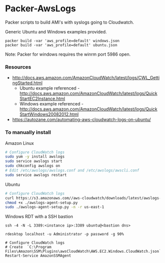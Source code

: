 # Packer-AwsLogs

Packer scripts to build AMI's with syslogs going to Cloudwatch.

Generic Ubuntu and Windows examples provided.
```
packer build -var 'aws_profile=default' windows.json
packer build -var 'aws_profile=default' ubuntu.json
```

Note: Packer for windows requires the winrm port 5986 open.

### Resources
* http://docs.aws.amazon.com/AmazonCloudWatch/latest/logs/CWL_GettingStarted.html
  * Ubuntu example referenced - http://docs.aws.amazon.com/AmazonCloudWatch/latest/logs/QuickStartEC2Instance.html
  * Windows example referenced - http://docs.aws.amazon.com/AmazonCloudWatch/latest/logs/QuickStartWindows20082012.html
* https://autozane.com/automating-aws-cloudwatch-logs-on-ubuntu/

### To manually install

Amazon Linux
```bash
# Configure CloudWatch logs
sudo yum -y install awslogs
sudo service awslogs start
sudo chkconfig awslogs on
# Edit /etc/awslogs/awslogs.conf and /etc/awslogs/awscli.conf
sudo service awslogs restart
```
Ubuntu
```bash
# Configure CloudWatch logs
curl https://s3.amazonaws.com//aws-cloudwatch/downloads/latest/awslogs-agent-setup.py -O
chmod +x ./awslogs-agent-setup.py
sudo ./awslogs-agent-setup.py -n -r us-east-1
```
Windows
RDT with a SSH bastion
```
ssh -4 -N -L 3389:<instance ip>:3389 ubuntu@<bastion dns>

rdesktop localhost -u Administrator -p password -g 90%
```
```shell
# Configure CloudWatch logs
# Create  `C:\Program Files\Amazon\SSM\Plugins\awsCloudWatch\AWS.EC2.Windows.CloudWatch.json`
Restart-Service AmazonSSMAgent
```
